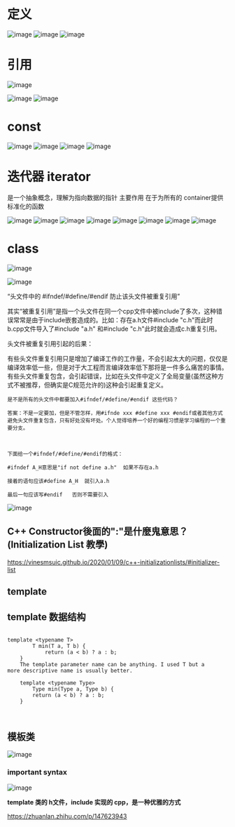 # 定义
![image](https://user-images.githubusercontent.com/42630862/166891479-ed3b811e-27d5-47df-a506-6468e26d03ef.png)
![image](https://user-images.githubusercontent.com/42630862/166891499-698474a6-40ee-4d35-8f2a-5d8250c7b85e.png)
![image](https://user-images.githubusercontent.com/42630862/166893068-426f9514-15a2-4573-8f31-1bb02b7a7ecd.png)

# 引用
![image](https://user-images.githubusercontent.com/42630862/166898623-daeced22-7c20-452f-9415-4980575c536b.png)

![image](https://user-images.githubusercontent.com/42630862/166898514-9b39db11-ba4a-4660-8697-704d15b29c44.png)
![image](https://user-images.githubusercontent.com/42630862/166898546-124eb547-321c-40d5-87c3-adb3502b8cb5.png)

# const
![image](https://user-images.githubusercontent.com/42630862/166900441-1df6cf57-cc08-4af5-97f5-2944cc615117.png)
![image](https://user-images.githubusercontent.com/42630862/166900546-bf93dce6-27e5-4dc4-a758-1712004444f6.png)
![image](https://user-images.githubusercontent.com/42630862/166900734-991ed09d-5e72-4062-b1fe-f5224f574482.png)
![image](https://user-images.githubusercontent.com/42630862/166900755-05ccedd1-1c0e-4e04-a284-2ce5356d730e.png)

# 迭代器 iterator
是一个抽象概念，理解为指向数据的指针
主要作用 在于为所有的 container提供标准化的函数 

![image](https://user-images.githubusercontent.com/42630862/167169570-901b75f7-394f-4966-8e99-1dd13e67189c.png)
![image](https://user-images.githubusercontent.com/42630862/167300418-1c674c39-4146-44e9-934a-c8f59619e220.png)
![image](https://user-images.githubusercontent.com/42630862/167300980-4a92c3f7-ca9b-4f8d-9be8-0822842bf1cf.png)
![image](https://user-images.githubusercontent.com/42630862/167301253-fd2a4bd0-2c53-4663-8649-bd4c0526bdef.png)
![image](https://user-images.githubusercontent.com/42630862/167301363-8f386661-88c0-4c1e-967e-377812de78eb.png)
![image](https://user-images.githubusercontent.com/42630862/167301389-8e9580b7-3999-4f61-ae76-40d82edc6a96.png)
![image](https://user-images.githubusercontent.com/42630862/167301423-877096b9-7c52-4837-b8f1-6184f750d7ea.png)
![image](https://user-images.githubusercontent.com/42630862/167301453-d357754e-6f29-4f8a-becd-8cf9e52666a2.png)

# class
![image](https://user-images.githubusercontent.com/42630862/167444688-334ac0dc-204d-4eb1-9f3a-524f8510396b.png)

![image](https://user-images.githubusercontent.com/42630862/167444644-be641b64-5982-47d1-8292-e93bf61a1e33.png)

“头文件中的 #ifndef/#define/#endif 防止该头文件被重复引用”

其实“被重复引用”是指一个头文件在同一个cpp文件中被include了多次，这种错误常常是由于include嵌套造成的。比如：存在a.h文件#include "c.h"而此时b.cpp文件导入了#include "a.h" 和#include "c.h"此时就会造成c.h重复引用。



头文件被重复引用引起的后果：

有些头文件重复引用只是增加了编译工作的工作量，不会引起太大的问题，仅仅是编译效率低一些，但是对于大工程而言编译效率低下那将是一件多么痛苦的事情。
有些头文件重复包含，会引起错误，比如在头文件中定义了全局变量(虽然这种方式不被推荐，但确实是C规范允许的)这种会引起重复定义。



    是不是所有的头文件中都要加入#ifndef/#define/#endif 这些代码？

    答案：不是一定要加，但是不管怎样，用#ifnde xxx #define xxx #endif或者其他方式避免头文件重复包含，只有好处没有坏处。个人觉得培养一个好的编程习惯是学习编程的一个重要分支。



    下面给一个#ifndef/#define/#endif的格式：

    #ifndef A_H意思是"if not define a.h"  如果不存在a.h

    接着的语句应该#define A_H  就引入a.h

    最后一句应该写#endif   否则不需要引入

![image](https://user-images.githubusercontent.com/42630862/167447762-a67e1a46-2d6e-4aa0-a86c-00c97fc100c4.png)

## C++ Constructor後面的":"是什麼鬼意思？ (Initialization List 教學)
https://vinesmsuic.github.io/2020/01/09/c++-initializationlists/#initializer-list

## template 
## template 数据结构

```     

template <typename T>
        T min(T a, T b) {
            return (a < b) ? a : b;
    }
    The template parameter name can be anything. I used T but a
more descriptive name is usually better.

    template <typename Type>
        Type min(Type a, Type b) {
        return (a < b) ? a : b;
    }

    
```


## 模板类

![image](https://user-images.githubusercontent.com/42630862/167884788-afcb5661-06a8-44ed-b628-e7d7acbc9f44.png)

### important syntax
![image](https://user-images.githubusercontent.com/42630862/167888292-ba5f6ca8-3647-4c9c-b93a-0a2b35931237.png)

**template 类的 h文件，include 实现的 cpp，是一种优雅的方式**

https://zhuanlan.zhihu.com/p/147623943



